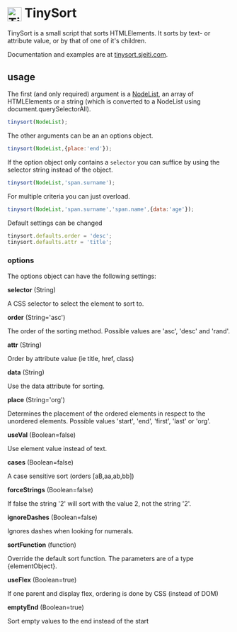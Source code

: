 <img src="http://tinysort.sjeiti.com/styles/logo.svg" width="32" alt="TinySort" style="vertical-align:middle;" /> TinySort
=======

TinySort is a small script that sorts HTMLElements. It sorts by text- or attribute value, or by that of one of it's children.

Documentation and examples are at [tinysort.sjeiti.com](http://tinysort.sjeiti.com).



## usage

The first (and only required) argument is a [NodeList](https://developer.mozilla.org/en/docs/Web/API/NodeList), an array of HTMLElements or a string (which is converted to a NodeList using document.querySelectorAll).

``` javascript
tinysort(NodeList);
```

The other arguments can be an an options object.

``` javascript
tinysort(NodeList,{place:'end'});
```

If the option object only contains a `selector` you can suffice by using the selector string instead of the object.

``` javascript
tinysort(NodeList,'span.surname');
```

For multiple criteria you can just overload.

``` javascript
tinysort(NodeList,'span.surname','span.name',{data:'age'});
```

Default settings can be changed

``` javascript
tinysort.defaults.order = 'desc';
tinysort.defaults.attr = 'title';
```

### options

The options object can have the following settings:

**selector** (String)
<p>A CSS selector to select the element to sort to.</p>

**order** (String='asc')
<p>The order of the sorting method. Possible values are 'asc', 'desc' and 'rand'.</p>

**attr** (String)
<p>Order by attribute value (ie title, href, class)</p>

**data** (String)
<p>Use the data attribute for sorting.</p>

**place** (String='org')
<p>Determines the placement of the ordered elements in respect to the unordered elements. Possible values 'start', 'end', 'first', 'last' or 'org'.</p>

**useVal** (Boolean=false)
<p>Use element value instead of text.</p>

**cases** (Boolean=false)
<p>A case sensitive sort (orders [aB,aa,ab,bb])</p>

**forceStrings** (Boolean=false)
<p>If false the string '2' will sort with the value 2, not the string '2'.</p>

**ignoreDashes** (Boolean=false)
<p>Ignores dashes when looking for numerals.</p>

**sortFunction** (function)
<p>Override the default sort function. The parameters are of a type {elementObject}.</p>

**useFlex** (Boolean=true)
<p>If one parent and display flex, ordering is done by CSS (instead of DOM)</p>

**emptyEnd** (Boolean=true)
<p>Sort empty values to the end instead of the start</p>



